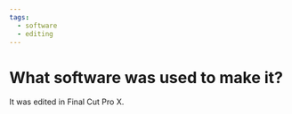 ```yaml
---
tags:
  - software
  - editing
---
```

# What software was used to make it?

It was edited in Final Cut Pro X.
